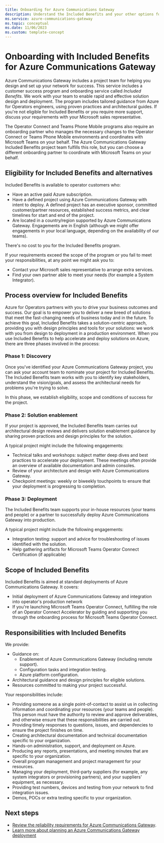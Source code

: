 ```yaml
---
title: Onboarding for Azure Communications Gateway
description: Understand the Included Benefits and your other options for onboarding to Azure Communications Gateway for Microsoft or Zoom connectivity
ms.service: azure-communications-gateway
ms.topic: conceptual 
ms.date: 11/06/2023
ms.custom: template-concept 
---
```


# Onboarding with Included Benefits for Azure Communications Gateway

Azure Communications Gateway includes a project team for helping you design and set up your network for success. This service includes a customer success program and onboarding service called _Included Benefits_. We work with your team to enable rapid and effective solution design and deployment. The program includes tailored guidance from Azure for Operators engineers, using proven practices and architectural guides. If you're not eligible for Included Benefits or you require more support, discuss your requirements with your Microsoft sales representative. 
 
The Operator Connect and Teams Phone Mobile programs also require an onboarding partner who manages the necessary changes to the Operator Connect or Teams Phone Mobile environments and coordinates with Microsoft Teams on your behalf. The Azure Communications Gateway Included Benefits project team fulfills this role, but you can choose a different onboarding partner to coordinate with Microsoft Teams on your behalf.

## Eligibility for Included Benefits and alternatives

Included Benefits is available to operator customers who:

- Have an active paid Azure subscription.
- Have a defined project using Azure Communications Gateway with intent to deploy. A defined project has an executive sponsor, committed customer/partner resources, established success metrics, and clear timelines for start and end of the project.
- Are located in a country/region supported by  Azure Communications Gateway. Engagements are in English (although we might offer engagements in your local language, depending on the availability of our teams).

There's no cost to you for the Included Benefits program.

If your requirements exceed the scope of the program or you fail to meet your responsibilities, at any point we might ask you to:

- Contact your Microsoft sales representative to arrange extra services.
- Find your own partner able to meet your needs (for example a System Integrator).

## Process overview for Included Benefits

Azure for Operators partners with you to drive your business outcomes and success. Our goal is to empower you to deliver a new breed of solutions that meet the fast-changing needs of business today and in the future. To achieve this goal, Included Benefits takes a solution-centric approach, providing you with design principles and tools for your solutions: we work with you from design to deployment in a production environment. When you use Included Benefits to help accelerate and deploy solutions on Azure, there are three phases involved in the process:

### Phase 1: Discovery

Once you've identified your Azure Communications Gateway project, you can ask your account team to nominate your project for Included Benefits. The Included Benefits team works with you to identify key stakeholders, understand the vision/goals, and assess the architectural needs for problems you're trying to solve.

In this phase, we establish eligibility, scope and conditions of success for the project.

### Phase 2: Solution enablement

If your project is approved, the Included Benefits team carries out architectural design reviews and delivers solution enablement guidance by sharing proven practices and design principles for the solution.

A typical project might include the following engagements:

- Technical talks and workshops: subject matter deep dives and best practices to accelerate your deployment. These meetings often provide an overview of available documentation and admin consoles.
- Review of your architecture and design with Azure Communications Gateway.
- Checkpoint meetings: weekly or biweekly touchpoints to ensure that your deployment is progressing to completion.

### Phase 3: Deployment

The Included Benefits team supports your in-house resources (your teams and people) or a partner to successfully deploy Azure Communications Gateway into production.

A typical project might include the following engagements:

- Integration testing: support and advice for troubleshooting of issues identified with the solution.
- Help gathering artifacts for Microsoft Teams Operator Connect Certification (if applicable)

## Scope of Included Benefits

Included Benefits is aimed at standard deployments of Azure Communications Gateway. It covers:

- Initial deployment of Azure Communications Gateway and integration into operator's production network
- If you're launching Microsoft Teams Operator Connect, fulfilling the role of an Operator Connect Accelerator by guiding and supporting you through the onboarding process for Microsoft Teams Operator Connect.

## Responsibilities with Included Benefits

We provide:

- Guidance on:
  - Enablement of Azure Communications Gateway (including remote support).
  - Configuration tasks and integration testing.
  - Azure platform configuration.
- Architectural guidance and design principles for eligible solutions.
- Resources committed to making your project successful.

Your responsibilities include:

- Providing someone as a single point-of-contact to assist us in collecting information and coordinating your resources (your teams and people). This person must have the authority to review and approve deliverables, and otherwise ensure that these responsibilities are carried out.
- Providing timely responses to questions, issues, and dependencies to ensure the project finishes on time.
- Creating architectural documentation and technical documentation specific to your organization.
- Hands-on administration, support, and deployment on Azure.
- Producing any reports, presentations, and meeting minutes that are specific to your organization.
- Overall program management and project management for your resources.
- Managing your deployment, third-party suppliers (for example, any system integrators or provisioning partners), and your suppliers' equipment, as necessary.
- Providing test numbers, devices and testing from your network to find integration issues.
- Demos, POCs or extra testing specific to your organization.

## Next steps

- [Review the reliability requirements for Azure Communications Gateway](reliability-communications-gateway.md).
- [Learn more about planning an Azure Communications Gateway deployment](get-started.md)


